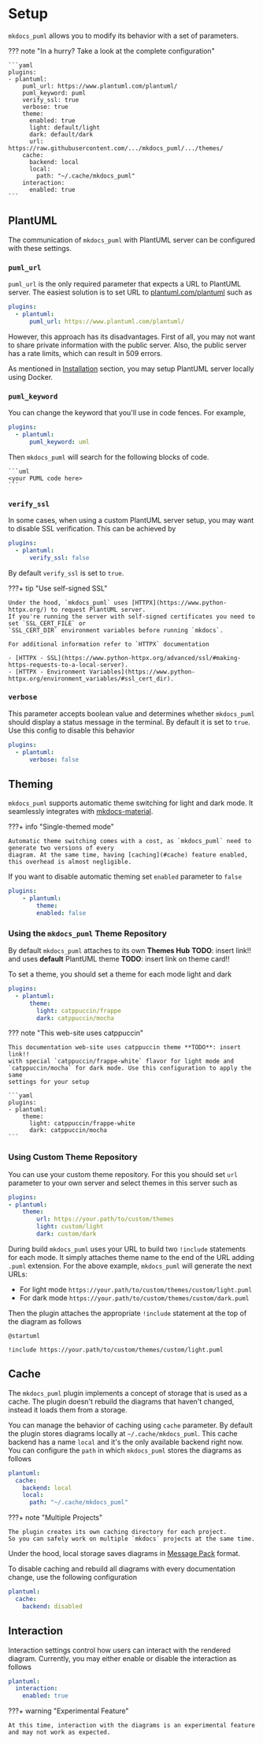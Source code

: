 # Setup

`mkdocs_puml` allows you to modify its behavior with a set of parameters.

??? note "In a hurry? Take a look at the complete configuration"

    ```yaml
    plugins:
    - plantuml:
        puml_url: https://www.plantuml.com/plantuml/
        puml_keyword: puml
        verify_ssl: true
        verbose: true
        theme:
          enabled: true
          light: default/light
          dark: default/dark
          url: https://raw.githubusercontent.com/.../mkdocs_puml/.../themes/
        cache:
          backend: local
          local:
            path: "~/.cache/mkdocs_puml"
        interaction:
          enabled: true
    ```

## PlantUML

The communication of `mkdocs_puml` with PlantUML server can be configured with these settings.

### `puml_url`

`puml_url` is the only required parameter that expects a URL to PlantUML server.
The easiest solution is to set URL to [plantuml.com/plantuml](https://www.plantuml.com/plantuml/) such as

```yaml
plugins:
  - plantuml:
      puml_url: https://www.plantuml.com/plantuml/
```

However, this approach has its disadvantages. First of all, you may not want to share private information
with the public server. Also, the public server has a rate limits, which can result in 509 errors.

As mentioned in [Installation](index.md#installation) section, you may setup PlantUML server locally
using Docker.

### `puml_keyword`

You can change the keyword that you'll use in code fences. For example,

```yaml
plugins:
  - plantuml:
      puml_keyword: uml
```

Then `mkdocs_puml` will search for the following blocks of code.

~~~
```uml
<your PUML code here>
```
~~~

### `verify_ssl`

In some cases, when using a custom PlantUML server setup, you may want to disable
SSL verification. This can be achieved by

```yaml
plugins:
  - plantuml:
      verify_ssl: false
```

By default `verify_ssl` is set to `true`.

???+ tip "Use self-signed SSL"

    Under the hood, `mkdocs_puml` uses [HTTPX](https://www.python-httpx.org/) to request PlantUML server.
    If you're running the server with self-signed certificates you need to set `SSL_CERT_FILE` or
    `SSL_CERT_DIR` environment variables before running `mkdocs`.

    For additional information refer to `HTTPX` documentation

    - [HTTPX - SSL](https://www.python-httpx.org/advanced/ssl/#making-https-requests-to-a-local-server).
    - [HTTPX - Environment Variables](https://www.python-httpx.org/environment_variables/#ssl_cert_dir).

### `verbose`

This parameter accepts boolean value and determines whether `mkdocs_puml` should display a status
message in the terminal. By default it is set to `true`. Use this config to disable this behavior

```yaml
plugins:
  - plantuml:
      verbose: false
```

## Theming

`mkdocs_puml` supports automatic theme switching for light and dark mode. It seamlessly integrates
with [mkdocs-material](https://squidfunk.github.io/mkdocs-material/).

???+ info "Single-themed mode"

    Automatic theme switching comes with a cost, as `mkdocs_puml` need to generate two versions of every
    diagram. At the same time, having [caching](#cache) feature enabled, this overhead is almost negligible.

If you want to disable automatic theming set `enabled` parameter to `false`

```yaml
plugins:
    - plantuml:
        theme:
        enabled: false
```

### Using the `mkdocs_puml` Theme Repository

By default `mkdocs_puml` attaches to its own **Themes Hub**  **TODO**: insert link!!
and uses **default** PlantUML theme **TODO**: insert link on theme card!!

To set a theme, you should set a theme for each mode light and dark

```yaml
plugins:
  - plantuml:
      theme:
        light: catppuccin/frappe
        dark: catppuccin/mocha
```

??? note "This web-site uses catppuccin"

    This documentation web-site uses catppuccin theme **TODO**: insert link!!
    with special `catppuccin/frappe-white` flavor for light mode and
    `catppuccin/mocha` for dark mode. Use this configuration to apply the same
    settings for your setup

    ```yaml
    plugins:
    - plantuml:
        theme:
          light: catppuccin/frappe-white
          dark: catppuccin/mocha
    ```

### Using Custom Theme Repository

You can use your custom theme repository. For this you should set `url` parameter to your own server
and select themes in this server such as

```yaml
plugins:
- plantuml:
    theme:
        url: https://your.path/to/custom/themes
        light: custom/light
        dark: custom/dark
```

During build `mkdocs_puml` uses your URL to build two `!include` statements for each mode.
It simply attaches theme name to the end of the URL adding `.puml` extension. For the
above example, `mkdocs_puml` will generate the next URLs:

- For light mode `https://your.path/to/custom/themes/custom/light.puml`
- For dark mode `https://your.path/to/custom/themes/custom/dark.puml`

Then the plugin attaches the appropriate `!include` statement at the top of the diagram
as follows

```
@startuml

!include https://your.path/to/custom/themes/custom/light.puml
```

## Cache <cache>

The `mkdocs_puml` plugin implements a concept of storage that is used as a cache.
The plugin doesn't rebuild the diagrams that haven't changed, instead it loads
them from a storage.

You can manage the behavior of caching using `cache` parameter. By default
the plugin stores diagrams locally at `~/.cache/mkdocs_puml`. This cache
backend has a name `local` and it's the only available backend right now.
You can configure the `path` in which `mkdocs_puml` stores the diagrams
as follows

```yaml
plantuml:
  cache:
    backend: local
    local:
      path: "~/.cache/mkdocs_puml"
```

???+ note "Multiple Projects"

    The plugin creates its own caching directory for each project.
    So you can safely work on multiple `mkdocs` projects at the same time.

Under the hood, local storage saves diagrams in [Message Pack](https://msgpack.org/) format.

To disable caching and rebuild all diagrams with every documentation change, use
the following configuration

```yaml
plantuml:
  cache:
    backend: disabled
```

## Interaction

Interaction settings control how users can interact with the rendered diagram.
Currently, you may either enable or disable the interaction as follows

```yaml
plantuml:
  interaction:
    enabled: true
```

???+ warning "Experimental Feature"

    At this time, interaction with the diagrams is an experimental feature
    and may not work as expected.
